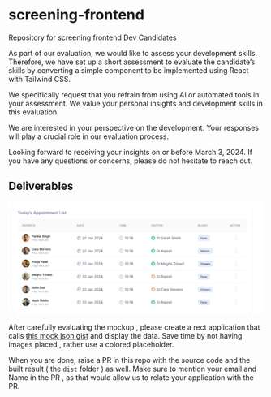 # screening-frontend
Repository for screening frontend Dev Candidates

As part of our evaluation, we would like to assess your development skills. Therefore, we have set up a short assessment to evaluate the candidate’s skills by converting a simple component to be implemented using React with Tailwind CSS.

We specifically request that you refrain from using AI or automated tools in your assessment. We value your personal insights and development skills in this evaluation.

We are interested in your perspective on the development. Your responses will play a crucial role in our evaluation process.

Looking forward to receiving your insights on or before March 3, 2024. If you have any questions or concerns, please do not hesitate to reach out.

## Deliverables
![](Figma-Mockup.png)

After carefully evaluating the mockup , please create a rect application that calls [this mock json gist](https://gist.githubusercontent.com/telematum/7751eec667033ac8acd244542e464e18/raw/d4710c6fb54224a0bd316ecdc5246633aceefce5/todays.json) and display the data. Save time by not having images placed , rather use a colored placeholder.

When you are done, raise a PR in this repo with the source code and the built result ( the `dist` folder ) as well. Make sure to mention your email and Name in the PR , as that would allow us to relate your application with the PR.
